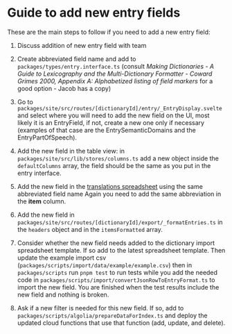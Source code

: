 # Guide to add new entry fields

These are the main steps to follow if you need to add a new entry field:

1. Discuss addition of new entry field with team

2. Create abbreviated field name and add to `packages/types/entry.interface.ts` (consult *Making Dictionaries - A Guide to Lexicography and the Multi-Dictionary Formatter - Coward Grimes 2000, Appendix A: Alphabetized listing of field markers* for a good option - Jacob has a copy)

3. Go to `packages/site/src/routes/[dictionaryId]/entry/_EntryDisplay.svelte` and select where you will need to add the new field on the UI, most likely it is an EntryField, if not, create a new one only if necessary (examples of that case are the EntrySemanticDomains and the EntryPartOfSpeech).

4. Add the new field in the table view: in `packages/site/src/lib/stores/columns.ts` add a new object inside the `defaultColumns` array, the field should be the same as you put in the entry interface.

5. Add the new field in the [translations spreadsheet](https://docs.google.com/spreadsheets/d/1SqtfUvYYAEQSFTaTPoAJq6k-wlbuAgWCkswE_kiUhLs/edit#gid=0) using the same abbreviated field name Again you need to add the same abbreviation in the **item** column.

6. Add the new field in `packages/site/src/routes/[dictionaryId]/export/_formatEntries.ts` in the `headers` object and in the `itemsFormatted` array.

7. Consider whether the new field needs added to the dictionary import spreadsheet template. If so add to the latest spreadsheet template. Then update the example import csv (`packages/scripts/import/data/example/example.csv`) then in `packages/scripts` run `pnpm test` to run tests while you add the needed code in `packages/scripts/import/convertJsonRowToEntryFormat.ts` to import the new field. You are finished when the test results include the new field and nothing is broken. 

8. Ask if a new filter is needed for this new field. If so, add to `packages/scripts/algolia/prepareDataForIndex.ts` and deploy the updated cloud functions that use that function (add, update, and delete).
